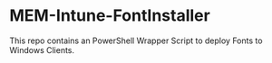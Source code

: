 # MEM-Intune-FontInstaller
This repo contains an PowerShell Wrapper Script to deploy Fonts to Windows Clients.
